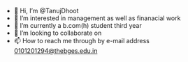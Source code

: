 - 👋 Hi, I’m @TanujDhoot
- 👀 I’m interested in management as well as finanacial work
- 🌱 I’m currently a b.com(h) student third year
- 💞️ I’m looking to collaborate on 
- 📫 How to reach me through by e-mail address 0101201294@thebges.edu.in

<!---
TanujDhoot/TanujDhoot is a ✨ special ✨ repository because its `README.md` (this file) appears on your GitHub profile.
You can click the Preview link to take a look at your changes.
--->
